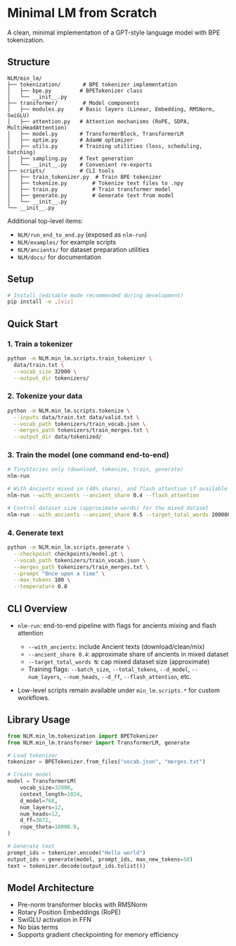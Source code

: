 # Minimal LM from Scratch

A clean, minimal implementation of a GPT-style language model with BPE tokenization.

## Structure

```
NLM/min_lm/
├── tokenization/       # BPE tokenizer implementation
│   ├── bpe.py         # BPETokenizer class
│   └── __init__.py
├── transformer/        # Model components
│   ├── modules.py     # Basic layers (Linear, Embedding, RMSNorm, SwiGLU)
│   ├── attention.py   # Attention mechanisms (RoPE, SDPA, MultiHeadAttention)
│   ├── model.py       # TransformerBlock, TransformerLM
│   ├── optim.py       # AdamW optimizer
│   ├── utils.py       # Training utilities (loss, scheduling, batching)
│   ├── sampling.py    # Text generation
│   └── __init__.py    # Convenient re-exports
├── scripts/           # CLI tools
│   ├── train_tokenizer.py  # Train BPE tokenizer
│   ├── tokenize.py        # Tokenize text files to .npy
│   ├── train.py           # Train transformer model
│   ├── generate.py        # Generate text from model
│   └── __init__.py
└── __init__.py
```

Additional top-level items:
- `NLM/run_end_to_end.py` (exposed as `nlm-run`)
- `NLM/examples/` for example scripts
- `NLM/ancients/` for dataset preparation utilities
- `NLM/docs/` for documentation

## Setup

```bash
# Install (editable mode recommended during development)
pip install -e .[viz]
```

## Quick Start

### 1. Train a tokenizer

```bash
python -m NLM.min_lm.scripts.train_tokenizer \
  data/train.txt \
  --vocab_size 32000 \
  --output_dir tokenizers/
```

### 2. Tokenize your data

```bash
python -m NLM.min_lm.scripts.tokenize \
  --inputs data/train.txt data/valid.txt \
  --vocab_path tokenizers/train_vocab.json \
  --merges_path tokenizers/train_merges.txt \
  --output_dir data/tokenized/
```

### 3. Train the model (one command end-to-end)

```bash
# TinyStories only (download, tokenize, train, generate)
nlm-run

# With Ancients mixed in (40% share), and flash attention if available
nlm-run --with_ancients --ancient_share 0.4 --flash_attention

# Control dataset size (approximate words) for the mixed dataset
nlm-run --with_ancients --ancient_share 0.5 --target_total_words 200000000
```

### 4. Generate text

```bash
python -m NLM.min_lm.scripts.generate \
  --checkpoint checkpoints/model.pt \
  --vocab_path tokenizers/train_vocab.json \
  --merges_path tokenizers/train_merges.txt \
  --prompt "Once upon a time" \
  --max_tokens 100 \
  --temperature 0.8
```

## CLI Overview

- `nlm-run`: end-to-end pipeline with flags for ancients mixing and flash attention
  - `--with_ancients`: include Ancient texts (download/clean/mix)
  - `--ancient_share 0.4`: approximate share of ancients in mixed dataset
  - `--target_total_words N`: cap mixed dataset size (approximate)
  - Training flags: `--batch_size`, `--total_tokens`, `--d_model`, `--num_layers`, `--num_heads`, `--d_ff`, `--flash_attention`, etc.

- Low-level scripts remain available under `min_lm.scripts.*` for custom workflows.

## Library Usage

```python
from NLM.min_lm.tokenization import BPETokenizer
from NLM.min_lm.transformer import TransformerLM, generate

# Load tokenizer
tokenizer = BPETokenizer.from_files("vocab.json", "merges.txt")

# Create model
model = TransformerLM(
    vocab_size=32000,
    context_length=1024,
    d_model=768,
    num_layers=12,
    num_heads=12,
    d_ff=3072,
    rope_theta=10000.0,
)

# Generate text
prompt_ids = tokenizer.encode("Hello world")
output_ids = generate(model, prompt_ids, max_new_tokens=50)
text = tokenizer.decode(output_ids.tolist())
```

## Model Architecture

- Pre-norm transformer blocks with RMSNorm
- Rotary Position Embeddings (RoPE)
- SwiGLU activation in FFN
- No bias terms
- Supports gradient checkpointing for memory efficiency